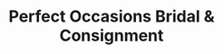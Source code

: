 ---
title: "Perfect Occasions Bridal & Consignment"
url: /shakopee/perfect-occasions-bridal-und-consignment/
shop: Kleidung
---